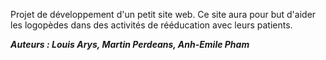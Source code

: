 Projet de développement d'un petit site web.  Ce site aura pour but d'aider les logopèdes dans des activités de rééducation avec leurs patients.

***Auteurs : Louis Arys, Martin Perdeans, Anh-Emile Pham*** 
